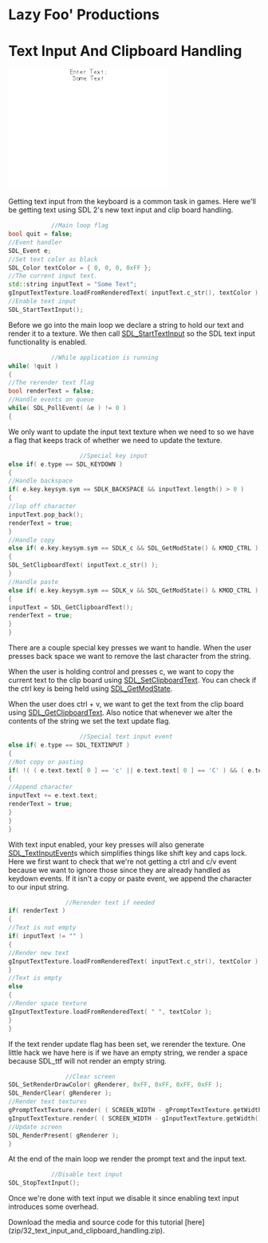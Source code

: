 # Lazy Foo' Productions


# Text Input And Clipboard Handling

![](images/preview-31.png)

Getting text input from the keyboard is a common task in games. Here we'll be getting text using SDL 2's new text input and clip board handling.
```cpp
            //Main loop flag
bool quit = false;
//Event handler
SDL_Event e;
//Set text color as black
SDL_Color textColor = { 0, 0, 0, 0xFF };
//The current input text.
std::string inputText = "Some Text";
gInputTextTexture.loadFromRenderedText( inputText.c_str(), textColor );
//Enable text input
SDL_StartTextInput();
```
Before we go into the main loop we declare a string to hold our text and render it to a texture. We then call
[SDL_StartTextInput](http://wiki.libsdl.org/SDL_StartTextInput) so the SDL text input functionality is enabled.
```cpp
            //While application is running
while( !quit )
{
//The rerender text flag
bool renderText = false;
//Handle events on queue
while( SDL_PollEvent( &e ) != 0 )
{
```
We only want to update the input text texture when we need to so we have a flag that keeps track of whether we need to update the texture.
```cpp
                    //Special key input
else if( e.type == SDL_KEYDOWN )
{
//Handle backspace
if( e.key.keysym.sym == SDLK_BACKSPACE && inputText.length() > 0 )
{
//lop off character
inputText.pop_back();
renderText = true;
}
//Handle copy
else if( e.key.keysym.sym == SDLK_c && SDL_GetModState() & KMOD_CTRL )
{
SDL_SetClipboardText( inputText.c_str() );
}
//Handle paste
else if( e.key.keysym.sym == SDLK_v && SDL_GetModState() & KMOD_CTRL )
{
inputText = SDL_GetClipboardText();
renderText = true;
}
}
```
There are a couple special key presses we want to handle. When the user presses back space we want to remove the last character from the string.

When the user is holding control and presses c, we want to copy the current text to the clip board using
[SDL_SetClipboardText](http://wiki.libsdl.org/SDL_SetClipboardText). You can check if the ctrl key is being held using
[SDL_GetModState](http://wiki.libsdl.org/SDL_GetModState).

When the user does ctrl + v, we want to get the text from the clip board using [SDL_GetClipboardText](http://wiki.libsdl.org/SDL_GetClipboardText). Also
notice that whenever we alter the contents of the string we set the text update flag.
```cpp
                    //Special text input event
else if( e.type == SDL_TEXTINPUT )
{
//Not copy or pasting
if( !( ( e.text.text[ 0 ] == 'c' || e.text.text[ 0 ] == 'C' ) && ( e.text.text[ 0 ] == 'v' || e.text.text[ 0 ] == 'V' ) && SDL_GetModState() & KMOD_CTRL ) )
{
//Append character
inputText += e.text.text;
renderText = true;
}
}
}
```
With text input enabled, your key presses will also generate [SDL_TextInputEvent](http://wiki.libsdl.org/SDL_TextInputEvent)s which simplifies things like
shift key and caps lock. Here we first want to check that we're not getting a ctrl and c/v event because we want to ignore those since they are already handled as keydown events.
If it isn't a copy or paste event, we append the character to our input string.
```cpp
                //Rerender text if needed
if( renderText )
{
//Text is not empty
if( inputText != "" )
{
//Render new text
gInputTextTexture.loadFromRenderedText( inputText.c_str(), textColor );
}
//Text is empty
else
{
//Render space texture
gInputTextTexture.loadFromRenderedText( " ", textColor );
}
}
```
If the text render update flag has been set, we rerender the texture. One little hack we have here is if we have an empty string, we render a space because SDL_ttf will not render
an empty string.
```cpp
                //Clear screen
SDL_SetRenderDrawColor( gRenderer, 0xFF, 0xFF, 0xFF, 0xFF );
SDL_RenderClear( gRenderer );
//Render text textures
gPromptTextTexture.render( ( SCREEN_WIDTH - gPromptTextTexture.getWidth() ) / 2, 0 );
gInputTextTexture.render( ( SCREEN_WIDTH - gInputTextTexture.getWidth() ) / 2, gPromptTextTexture.getHeight() );
//Update screen
SDL_RenderPresent( gRenderer );
}
```
At the end of the main loop we render the prompt text and the input text.
```cpp
            //Disable text input
SDL_StopTextInput();
```
Once we're done with text input we disable it since enabling text input introduces some overhead.
</div><div class="tutFooter">
Download the media and source code for this tutorial [here](zip/32_text_input_and_clipboard_handling.zip).
